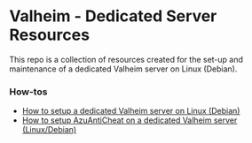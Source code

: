 # Valheim - Dedicated Server Resources 

This repo is a collection of resources created for the set-up and maintenance of a dedicated Valheim server on Linux (Debian).

### How-tos
- [How to setup a dedicated Valheim server on Linux (Debian)](/how-tos/how-to-setup-dedicated-valheim-server-linux.md)
- [How to setup AzuAntiCheat on a dedicated Valheim server (Linux/Debian)](/how-tos/how-to-setup-azuanticheat-valheim-server-linux.md)
